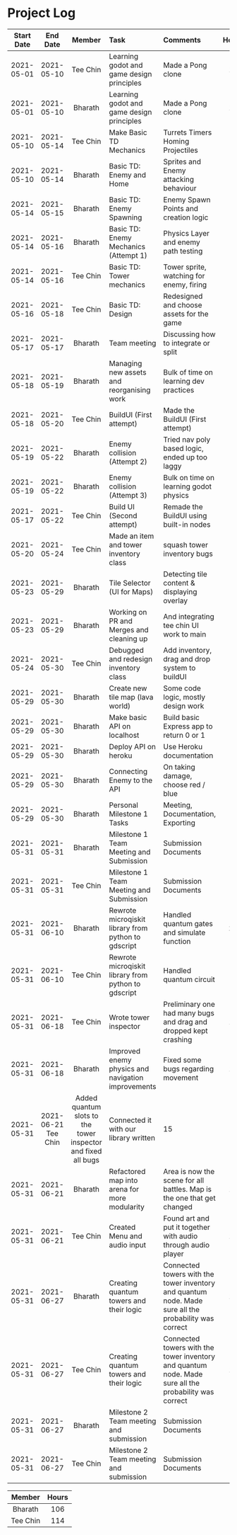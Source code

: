 # Project Log

| Start Date |      End Date       |                            Member                             | Task                                                | Comments                                                                                              | Hours |
| :--------: | :-----------------: | :-----------------------------------------------------------: | :-------------------------------------------------- | :---------------------------------------------------------------------------------------------------- | :---: |
| 2021-05-01 |     2021-05-10      |                           Tee Chin                            | Learning godot and game design principles           | Made a Pong clone                                                                                     |  12   |
| 2021-05-01 |     2021-05-10      |                            Bharath                            | Learning godot and game design principles           | Made a Pong clone                                                                                     |  12   |
| 2021-05-10 |     2021-05-14      |                           Tee Chin                            | Make Basic TD Mechanics                             | Turrets Timers Homing Projectiles                                                                     |   4   |
| 2021-05-10 |     2021-05-14      |                            Bharath                            | Basic TD: Enemy and Home                            | Sprites and Enemy attacking behaviour                                                                 |   4   |
| 2021-05-14 |     2021-05-15      |                            Bharath                            | Basic TD: Enemy Spawning                            | Enemy Spawn Points and creation logic                                                                 |   3   |
| 2021-05-14 |     2021-05-16      |                            Bharath                            | Basic TD: Enemy Mechanics (Attempt 1)               | Physics Layer and enemy path testing                                                                  |   7   |
| 2021-05-14 |     2021-05-16      |                           Tee Chin                            | Basic TD: Tower mechanics                           | Tower sprite, watching for enemy, firing                                                              |   7   |
| 2021-05-16 |     2021-05-18      |                           Tee Chin                            | Basic TD: Design                                    | Redesigned and choose assets for the game                                                             |   3   |
| 2021-05-17 |     2021-05-17      |                            Bharath                            | Team meeting                                        | Discussing how to integrate or split                                                                  |   2   |
| 2021-05-18 |     2021-05-19      |                            Bharath                            | Managing new assets and reorganising work           | Bulk of time on learning dev practices                                                                |   3   |
| 2021-05-18 |     2021-05-20      |                           Tee Chin                            | BuildUI (First attempt)                             | Made the BuildUI (First attempt)                                                                      |   7   |
| 2021-05-19 |     2021-05-22      |                            Bharath                            | Enemy collision (Attempt 2)                         | Tried nav poly based logic, ended up too laggy                                                        |   4   |
| 2021-05-19 |     2021-05-22      |                            Bharath                            | Enemy collision (Attempt 3)                         | Bulk on time on learning godot physics                                                                |   6   |
| 2021-05-17 |     2021-05-22      |                           Tee Chin                            | Build UI (Second attempt)                           | Remade the BuildUI using built-in nodes                                                               |   7   |
| 2021-05-20 |     2021-05-24      |                           Tee Chin                            | Made an item and tower inventory class              | squash tower inventory bugs                                                                           |   7   |
| 2021-05-23 |     2021-05-29      |                            Bharath                            | Tile Selector (UI for Maps)                         | Detecting tile content & displaying overlay                                                           |   4   |
| 2021-05-23 |     2021-05-29      |                            Bharath                            | Working on PR and Merges and cleaning up            | And integrating tee chin UI work to main                                                              |   1   |
| 2021-05-24 |     2021-05-30      |                           Tee Chin                            | Debugged and redesign inventory class               | Add inventory, drag and drop system to buildUI                                                        |   7   |
| 2021-05-29 |     2021-05-30      |                            Bharath                            | Create new tile map (lava world)                    | Some code logic, mostly design work                                                                   |   4   |
| 2021-05-29 |     2021-05-30      |                            Bharath                            | Make basic API on localhost                         | Build basic Express app to return 0 or 1                                                              |   3   |
| 2021-05-29 |     2021-05-30      |                            Bharath                            | Deploy API on heroku                                | Use Heroku documentation                                                                              |   2   |
| 2021-05-29 |     2021-05-30      |                            Bharath                            | Connecting Enemy to the API                         | On taking damage, choose red / blue                                                                   |   2   |
| 2021-05-29 |     2021-05-30      |                            Bharath                            | Personal Milestone 1 Tasks                          | Meeting, Documentation, Exporting                                                                     |   3   |
| 2021-05-31 |     2021-05-31      |                            Bharath                            | Milestone 1 Team Meeting and Submission             | Submission Documents                                                                                  |   2   |
| 2021-05-31 |     2021-05-31      |                           Tee Chin                            | Milestone 1 Team Meeting and Submission             | Submission Documents                                                                                  |   2   |
| 2021-05-31 |     2021-06-10      |                            Bharath                            | Rewrote microqiskit library from python to gdscript | Handled quantum gates and simulate function                                                           |  20   |
| 2021-05-31 |     2021-06-10      |                           Tee Chin                            | Rewrote microqiskit library from python to gdscript | Handled quantum circuit                                                                               |   5   |
| 2021-05-31 |     2021-06-18      |                           Tee Chin                            | Wrote tower inspector                               | Preliminary one had many bugs and drag and dropped kept crashing                                      |  15   |
| 2021-05-31 |     2021-06-18      |                            Bharath                            | Improved enemy physics and navigation improvements  | Fixed some bugs regarding movement                                                                    |  10   |
| 2021-05-31 | 2021-06-21 Tee Chin | Added quantum slots to the tower inspector and fixed all bugs | Connected it with our library written               | 15                                                                                                    |
| 2021-05-31 |     2021-06-21      |                            Bharath                            | Refactored map into arena for more modularity       | Area is now the scene for all battles. Map is the one that get changed                                |  10   |
| 2021-05-31 |     2021-06-21      |                           Tee Chin                            | Created Menu and audio input                        | Found art and put it together with audio through audio player                                         |  10   |
| 2021-05-31 |     2021-06-27      |                            Bharath                            | Creating quantum towers and their logic             | Connected towers with the tower inventory and quantum node. Made sure all the probability was correct |  10   |
| 2021-05-31 |     2021-06-27      |                           Tee Chin                            | Creating quantum towers and their logic             | Connected towers with the tower inventory and quantum node. Made sure all the probability was correct |  10   |
| 2021-05-31 |     2021-06-27      |                            Bharath                            | Milestone 2 Team meeting and submission             | Submission Documents                                                                                  |   4   |
| 2021-05-31 |     2021-06-27      |                           Tee Chin                            | Milestone 2 Team meeting and submission             | Submission Documents                                                                                  |   4   |

|  Member  | Hours |
| :------: | :---: |
| Bharath  |  106  |
| Tee Chin |  114  |
